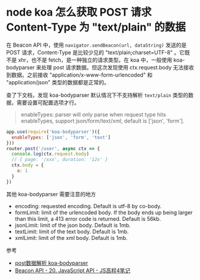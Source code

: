 # node koa 怎么获取 POST 请求 Content-Type 为 "text/plain" 的数据
在 Beacon API 中，使用 `navigator.sendBeacon(url, dataString)` 发送的是 POST 请求，Content-Type 是比较少见的 "text/plain;charset=UTF-8" 。它既不是 xhr，也不是 fetch，是一种独立的请求类型。在 koa 中，一般使用 koa-bodyparser 来处理 post 请求数据。但这次发现使用 ctx.request.body 无法接收到数据。之前接收 "application/x-www-form-urlencoded" 和 "application/json" 类型的数据都是正常的。

查了下文档，发现 koa-bodyparser 默认情况下不支持解析 `text/plain` 类型的数据，需要设置可配置选项才行。

> enableTypes: parser will only parse when request type hits enableTypes, support json/form/text/xml, default is ['json', 'form'].

```js
app.use(require('koa-bodyparser')({
  enableTypes: ['json', 'form', 'text']
}))
router.post('/user', async ctx => {
  console.log(ctx.request.body) 
  // { page: '/xxx', duration: '12s' } 
  ctx.body = {
    a: 1
  }
})
```

其他 koa-bodyparser 需要注意的地方
- encoding: requested encoding. Default is utf-8 by co-body.
- formLimit: limit of the urlencoded body. If the body ends up being larger than this limit, a 413 error code is returned. Default is 56kb.
- jsonLimit: limit of the json body. Default is 1mb.
- textLimit: limit of the text body. Default is 1mb.
- xmlLimit: limit of the xml body. Default is 1mb.

参考 
- [post数据解析 koa-bodyparser](https://github.com/koajs/bodyparser)
- [Beacon API - 20. JavaScript API - JS高程4笔记](http://fe.zuo11.com/js/ad3/js-ad3-24.html#beacon-api)
